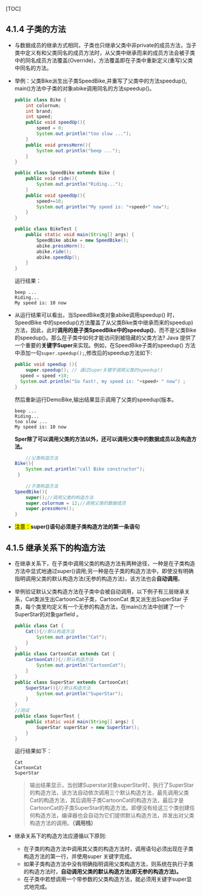 [TOC]

## 4.1.4 子类的方法

- 与数据成员的继承方式相同，子类也只继承父类中非private的成员方法，当子类中定义有和父类同名的成员方法时，从父类中继承而来的成员方法会被子类中的同名成员方法覆盖(Override)，方法覆盖即在子类中重新定义(重写)父类中同名的方法。

- 举例：父类Bike派生出子类SpeedBike,并重写了父类中的方法speedup(), main()方法中子类的对象abike调用同名的方法speedup()。

  ```java
  public class Bike {
      int colornum;
      int brand;
      int speed;
      public void speedUp(){
          speed = 0;
          System.out.println("too slow ...");
      }
      public void pressHorn(){
          System.out.println("beep ...");
      }
  }
  
  public class SpeedBike extends Bike {
      public void ride(){
          System.out.println("Riding...");
      }
      public void speedUp(){
          speed+=10;
          System.out.println("My speed is: "+speed+" now");
      }
  }
  
  public class BikeTest {
      public static void main(String[] args) {
          SpeedBike abike = new SpeedBike();
          abike.pressHorn();
          abike.ride();
          abike.speedUp();
      }
  }
  ```

  运行结果：

  ```
  beep ...
  Riding...
  My speed is: 10 now
  ```

- 从运行结果可以看出，当SpeedBike类对象abike调用speedup() 时，SpeedBike 中的speedup()方法覆盖了从父类Bike类中继承而来的speedup)方法，因此，此时**调用的是子类SpeedBike中的speedup()**，而不是父类Bike的speedup()。那么在子类中如何才能访问到被隐藏的父类方法? Java 提供了一个重要的**关键字Super**来实现。例如，在SpeedBike子类的speedup() 方法中添加一句`super.speedup();`,修改后的speedup方法如下:

  ```java
  public void speedup (){
      super.speedup(); // 通过Super关键字调用父类的speedup()
  	speed = speed +10;
  	System.out.println("So fast!, my speed is: "+speed+ " now") ; 
  }
  ```

  然后重新运行DemoBike,输出结果显示调用了父类的speedup(版本。

  ```
  beep ...
  Riding...
  too slow ...
  My speed is: 10 now
  ```

  **Sper除了可以调用父类的方法以外，还可以调用父类中的数据成员以及构造方法。**

  ```java
      //父类构造方法
  Bike(){
      System.out.println("call Bike constructor");
   }
      
      //子类构造方法
  SpeedBike(){
      super();//调用父类的构造方法
      super.colornum = 12;//调用父类的数据成员
      super.pressHorn();
  }
  ```

- <mark>注意：</mark>**super()语句必须是子类构造方法的第一条语句**

## 4.1.5 继承关系下的构造方法

- 在继承关系下，在子类中调用父类的构造方法有两种途径，一种是在子类构造方法中显式地通过super()调用;另一种是在子类的构造方法中，即使没有明确指明调用父类的默认构造方法(无参的构造方法)，该方法也会**自动调用**。

- 举例验证默认父类构造方法在子类中会被自动调用，以下例子有三层继承关系，Cat类派生出CartoonCat子类，CartoonCat 类又派生出SuperStar 子类，每个类里均定义有一个无参的构造方法，在main()方法中创建了一个SuperStar的对象garfield 。

  ```java
  public class Cat {
      Cat(){//默认构造方法
          System.out.println("Cat");
      }
  }
  public class CartoonCat extends Cat {
      CartoonCat(){//默认构造方法
          System.out.println("CartoonCat");
      }
  }
  public class SuperStar extends CartoonCat{
      SuperStar(){//默认构造方法
          System.out.println("SuperStar");
      }
  }
  //测试
  public class SuperTest {
      public static void main(String[] args) {
          SuperStar superStar = new SuperStar();
      }
  }
  ```

  运行结果如下：

  ```
  Cat
  CartoonCat
  SuperStar
  ```

  > 输出结果显示，当创建Superstar对象superStar时，执行了SuperStar 的构造方法，该方法自动依次调用三个默认构造方法，最先调用父类Cat的构造方法，其后调用子类CartoonCat的构造方法，最后才是CartoonCat的子类SuperStar的构造方法。即便没有给这三个类创建任何构造方法，编译器也会自动为它们提供默认构造方法，并发出对父类构造方法的调用。**（调用栈）**

- 继承关系下的构造方法应遵循以下原则:

  - 在子类的构造方法中调用其父类的构造方法时，调用语句必须出现在子类构造方法的第一行，并使用super 关键字完成。
  - 如果子类构造方法中没有明确指明调用父类构造方法，则系统在执行子类的构造方法时，**自动调用父类的默认构造方法(即无参的构造方法)。**
  - 在子类中若想调用一个带参数的父类构造方法，就必须用关键字super显式地完成。

  